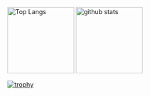 <p align="left"> 
  <img alt="Top Langs" height="150px" src="https://github-readme-stats.vercel.app/api/top-langs/?username=Kan-O435&layout=compact&count_private=true&show_icons=true&theme=onedark" />
  <img alt="github stats" height="150px" src="https://github-readme-stats.vercel.app/api?username=Kan-O435&count_private=true&show_icons=true&show_icons=true&theme=onedark" />
</p>

[![trophy](https://github-profile-trophy.vercel.app/?username=Kan-O435&theme=onedark&column=7
)](https://github.com/ryo-ma/github-profile-trophy)
